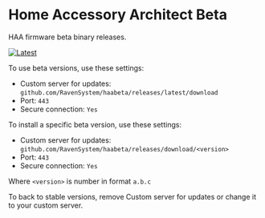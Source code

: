 # Home Accessory Architect Beta
HAA firmware beta binary releases.

[![Latest](https://img.shields.io/github/v/tag/RavenSystem/haabeta?color=red&label=last+release)](https://github.com/RavenSystem/haabeta/releases)

To use beta versions, use these settings:
- Custom server for updates: `github.com/RavenSystem/haabeta/releases/latest/download`
- Port: `443`
- Secure connection: `Yes`

To install a specific beta version, use these settings:
- Custom server for updates: `github.com/RavenSystem/haabeta/releases/download/<version>`
- Port: `443`
- Secure connection: `Yes`

Where `<version>` is number in format `a.b.c`
  
To back to stable versions, remove Custom server for updates or change it to your custom server.
